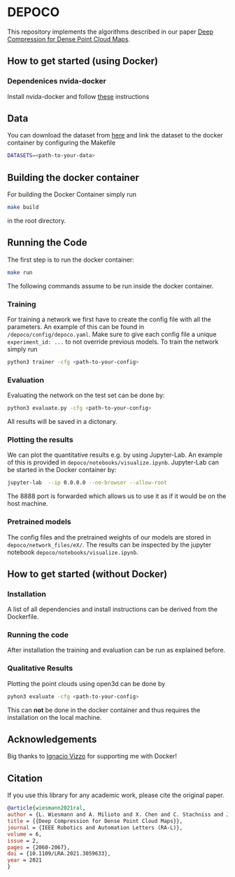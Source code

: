 # DEPOCO

This repository implements the algorithms described in our paper [Deep Compression for Dense Point Cloud Maps](https://www.ipb.uni-bonn.de/wp-content/papercite-data/pdf/wiesmann2021ral.pdf).

## How to get started (using Docker)

### Dependenices nvida-docker

Install nvida-docker and follow [these](https://stackoverflow.com/a/61737404)
instructions

## Data
You can download the dataset from [here](https://www.ipb.uni-bonn.de/html/projects/depoco/submaps.zip) and link the dataset to the docker container by configuring the Makefile

```sh
DATASETS=<path-to-your-data>
```

## Building the docker container

For building the Docker Container simply run 

```sh
make build
```

in the root directory.

## Running the Code

The first step is to run the docker container:

```sh
make run
```

The following commands assume to be run inside the docker container.

### Training

For training a network we first have to create the config file with all the parameters.
An example of this can be found in `/depoco/config/depoco.yaml`. 
Make sure to give each config file a unique `experiment_id: ...` to not override previous models.
To train the network simply run

```sh
python3 trainer -cfg <path-to-your-config>
```

### Evaluation

Evaluating the network on the test set can be done by:

```sh
python3 evaluate.py -cfg <path-to-your-config>
```

All results will be saved in a dictonary.

### Plotting the results

We can plot the quantitative results e.g. by using Jupyter-Lab.
An example of this is provided in `depoco/notebooks/visualize.ipynb`.
Jupyter-Lab can be started in the Docker container by:

```sh
jupyter-lab  --ip 0.0.0.0 --no-browser --allow-root
```

The 8888 port is forwarded which allows us to use it as if it would be on the host machine.

### Pretrained models

The config files and the pretrained weights of our models are stored in `depoco/network_files/eX/`. The results can be inspected by the jupyter notebook `depoco/notebooks/visualize.ipynb`.

## How to get started (without Docker)

### Installation

A list of all dependencies and install instructions can be derived from the Dockerfile.

### Running the code

After installation the training and evaluation can be run as explained before.

### Qualitative Results

Plotting the point clouds using open3d can be done by

```sh
pyhon3 evaluate -cfg <path-to-your-config>
```

This can **not** be done in the docker container and thus requires the installation on the local machine.

## Acknowledgements

Big thanks to [Ignacio Vizzo](https://github.com/nachovizzo) for supporting me with Docker!

## Citation

If you use this library for any academic work, please cite the original paper.

```bibtex
@article{wiesmann2021ral,
author = {L. Wiesmann and A. Milioto and X. Chen and C. Stachniss and J. Behley},
title = {{Deep Compression for Dense Point Cloud Maps}},
journal = {IEEE Robotics and Automation Letters (RA-L)},
volume = 6,
issue = 2,
pages = {2060-2067},
doi = {10.1109/LRA.2021.3059633},
year = 2021
}
```
